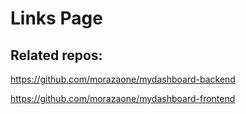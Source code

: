 # Links Page


## Related repos:
https://github.com/morazaone/mydashboard-backend

https://github.com/morazaone/mydashboard-frontend
